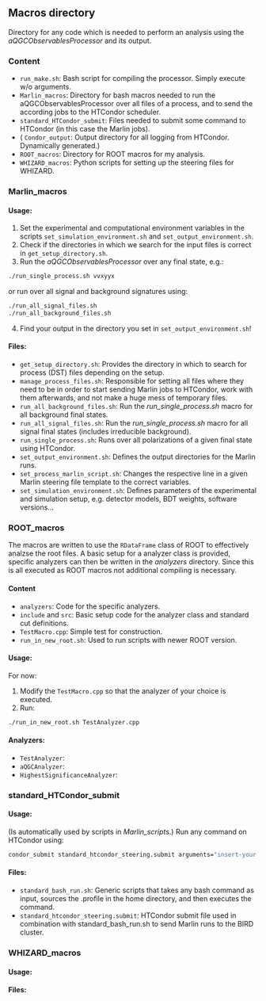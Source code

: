 ## Macros directory

Directory for any code which is needed to perform an analysis using the *aQGCObservablesProcessor* and its output.

### Content

- ```run_make.sh```: Bash script for compiling the processor. Simply execute w/o arguments.
- ```Marlin_macros```: Directory for bash macros needed to run the aQGCObservablesProcessor over all files of a process, and to send the according jobs to the HTCondor scheduler.
- ```standard_HTCondor_submit```: Files needed to submit some command to HTCondor (in this case the Marlin jobs).
- ( ```Condor_output```: Output directory for all logging from HTCondor. Dynamically generated.) 
- ```ROOT_macros```: Directory for ROOT macros for my analysis.
- ```WHIZARD_macros```: Python scripts for setting up the steering files for WHIZARD. 

 
### Marlin_macros

#### Usage:

<!-- TODO MENTION THAT IT IS DONE WITH HTCONDOR -->

1. Set the experimental and computational environment variables in the scripts ```set_simulation_environment.sh``` and ```set_output_environment.sh```.
2. Check if the directories in which we search for the input files is correct in ```get_setup_directory.sh```.
3. Run the *aQGCObservablesProcessor* over any final state, e.g.:
```bash
./run_single_process.sh vvxyyx
```
or run over all signal and background signatures using:
```bash
./run_all_signal_files.sh
./run_all_background_files.sh
```
4. Find your output in the directory you set in ```set_output_environment.sh```!


#### Files:
- ```get_setup_directory.sh```: Provides the directory in which to search for process (DST) files depending on the setup. 
- ```manage_process_files.sh```: Responsible for setting all files where they need to be in order to start sending Marlin jobs to HTCondor, work with them afterwards, and not make a huge mess of temporary files.
- ```run_all_background_files.sh```: Run the *run_single_process.sh* macro for all background final states.
- ```run_all_signal_files.sh```: Run the *run_single_process.sh* macro for all signal final states (includes irreducible background).
- ```run_single_process.sh```: Runs over all polarizations of a given final state using HTCondor.
- ```set_output_environment.sh```: Defines the output directories for the Marlin runs.
- ```set_process_marlin_script.sh```: Changes the respective line in a given Marlin steering file template to the correct variables.
- ```set_simulation_environment.sh```: Defines parameters of the experimental and simulation setup, e.g. detector models, BDT weights, software versions...


### ROOT_macros

The macros are written to use the ```RDataFrame``` class of ROOT to effectively analzse the root files. A basic setup for a analyzer class is provided, specific analyzers can then be written in the *analyzers* directory. Since this is all executed as ROOT macros not additional compiling is necessary. 

#### Content

- ```analyzers```: Code for the specific analyzers.
- ```include``` and ```src```: Basic setup code for the analyzer class and standard cut definitions.
- ```TestMacro.cpp```: Simple test for construction.
- ```run_in_new_root.sh```: Used to run scripts with newer ROOT version.


#### Usage:

For now:
1. Modify the ```TestMacro.cpp``` so that the analyzer of your choice is executed.
2. Run: 
  ```bash
  ./run_in_new_root.sh TestAnalyzer.cpp
  ```


#### Analyzers:

- ```TestAnalyzer```:
- ```aQGCAnalyzer```:
- ```HighestSignificanceAnalyzer```:

### standard_HTCondor_submit 

#### Usage:

(Is automatically used by scripts in *Marlin_scripts*.)
Run any command on HTCondor using:
```bash
condor_submit standard_htcondor_steering.submit arguments="insert-your-command-here"
```

#### Files:
- ```standard_bash_run.sh```: Generic scripts that takes any bash command as input, sources the .profile in the home directory, and then executes the command.
- ```standard_htcondor_steering.submit```: HTCondor submit file used in combination with standard_bash_run.sh to send Marlin runs to the BIRD cluster.

### WHIZARD_macros

#### Usage:

#### Files:

